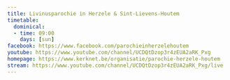 ```yaml
---
title: Livinusparochie in Herzele & Sint-Lievens-Houtem
timetable:
  dominical:
  - time: 09:00
    days: [sun]
facebook: https://www.facebook.com/parochieinherzelehoutem
youtube: https://www.youtube.com/channel/UCDQtDzop3r4zEUA2aRK_Pxg
homepage: https://www.kerknet.be/organisatie/parochie-herzele-houtem
stream: https://www.youtube.com/channel/UCDQtDzop3r4zEUA2aRK_Pxg/live
---
```

